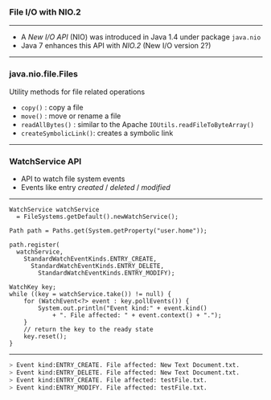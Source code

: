 ### File I/O with NIO.2

---

* A _New I/O API_ (NIO) was introduced in Java 1.4 under package `java.nio`
* Java 7 enhances this API with _NIO.2_ (New I/O version 2?)

---

### java.nio.file.Files

Utility methods for file related operations

* `copy()` : copy a file
* `move()` : move or rename a file
* `readAllBytes()` : similar to the Apache `IOUtils.readFileToByteArray()`
* `createSymbolicLink()`: creates a symbolic link

---

### WatchService API

* API to watch file system events
* Events like entry _created_ / _deleted_ / _modified_

---

```
WatchService watchService
  = FileSystems.getDefault().newWatchService();

Path path = Paths.get(System.getProperty("user.home"));

path.register(
  watchService, 
    StandardWatchEventKinds.ENTRY_CREATE, 
      StandardWatchEventKinds.ENTRY_DELETE, 
        StandardWatchEventKinds.ENTRY_MODIFY);

WatchKey key;
while ((key = watchService.take()) != null) {
    for (WatchEvent<?> event : key.pollEvents()) {
        System.out.println("Event kind:" + event.kind() 
            + ". File affected: " + event.context() + ".");
    }
    // return the key to the ready state
    key.reset();
}
```

---

```bash
> Event kind:ENTRY_CREATE. File affected: New Text Document.txt.  
> Event kind:ENTRY_DELETE. File affected: New Text Document.txt.  
> Event kind:ENTRY_CREATE. File affected: testFile.txt.  
> Event kind:ENTRY_MODIFY. File affected: testFile.txt.  
```
